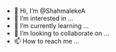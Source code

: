 - 👋 Hi, I’m @ShahmalekeA
- 👀 I’m interested in ...
- 🌱 I’m currently learning ...
- 💞️ I’m looking to collaborate on ...
- 📫 How to reach me ...

<!---
ShahmalekeA/ShahmalekeA is a ✨ special ✨ repository because its `README.md` (this file) appears on your GitHub profile.
You can click the Preview link to take a look at your changes.
--->
